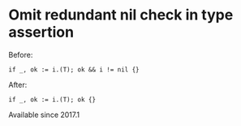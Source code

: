 # Omit redundant nil check in type assertion

Before:

    if _, ok := i.(T); ok && i != nil {}

After:

    if _, ok := i.(T); ok {}

Available since
    2017.1
